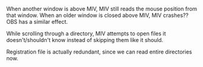 When another window is above MIV, MIV still reads the mouse position from that window.
When an older window is closed above MIV, MIV crashes?? OBS has a similar effect.

While scrolling through a directory, MIV attempts to open files it doesn't/shouldn't know instead of skipping them like it should.

Registration file is actually redundant, since we can read entire directories now.
